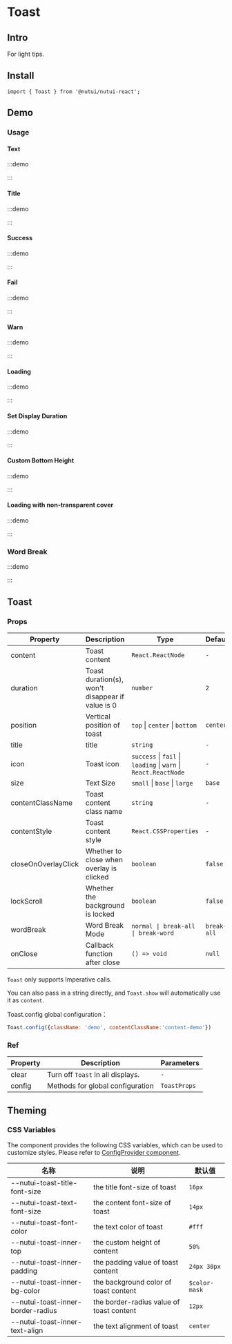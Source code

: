 # Toast

## Intro

For light tips.

## Install

```tsx
import { Toast } from '@nutui/nutui-react';
```

## Demo

### Usage

#### Text

:::demo

<CodeBlock src='h5/demo1.tsx'></CodeBlock>

:::

#### Title

:::demo

<CodeBlock src='h5/demo2.tsx'></CodeBlock>

:::

#### Success

:::demo

<CodeBlock src='h5/demo3.tsx'></CodeBlock>

:::

#### Fail

:::demo

<CodeBlock src='h5/demo4.tsx'></CodeBlock>

:::

#### Warn

:::demo

<CodeBlock src='h5/demo5.tsx'></CodeBlock>

:::

#### Loading

:::demo

<CodeBlock src='h5/demo6.tsx'></CodeBlock>

:::

#### Set Display Duration

:::demo

<CodeBlock src='h5/demo7.tsx'></CodeBlock>

:::

#### Custom Bottom Height

:::demo

<CodeBlock src='h5/demo8.tsx'></CodeBlock>

:::

#### Loading with non-transparent cover

:::demo

<CodeBlock src='h5/demo9.tsx'></CodeBlock>

:::

### Word Break

:::demo

<CodeBlock src='h5/demo10.tsx'></CodeBlock>

:::

## Toast


### Props

| Property | Description | Type | Default |
| --- | --- | --- | --- |
| content | Toast content | `React.ReactNode` | `-` |
| duration | Toast duration(s), won't disappear if value is 0 | `number` | `2` |
| position | Vertical position of toast | `top` \| `center` \| `bottom` | `center` |
| title | title | `string` | `-` |
| icon | Toast icon | `success` \| `fail` \| `loading` \| `warn` \| `React.ReactNode` | `-` |
| size | Text Size  | `small` \| `base` \| `large`  | `base` |
| contentClassName | Toast content class name | `string` | `-` |
| contentStyle | Toast content style | `React.CSSProperties` | `-` |
| closeOnOverlayClick | Whether to close when overlay is clicked | `boolean` | `false` |
| lockScroll | Whether the background is locked | `boolean` | `false` |
| wordBreak | Word Break Mode | `normal \| break-all \| break-word ` | `break-all` |
| onClose | Callback function after close | `() => void` | `null` |

`Toast` only supports Imperative calls.

You can also pass in a string directly, and `Toast.show` will automatically use it as `content`.

Toast.config global configuration：
```js
Toast.config({className: 'demo', contentClassName:'content-demo'})
```

### Ref

| Property | Description | Parameters |
| --- | --- | --- |
| clear | Turn off `Toast` in all displays. | `-`|
| config | Methods for global configuration | `ToastProps` |

## Theming

### CSS Variables

The component provides the following CSS variables, which can be used to customize styles. Please refer to [ConfigProvider component](#/en-US/component/configprovider).

| 名称 | 说明 | 默认值 |
| --- | --- | --- |
| \--nutui-toast-title-font-size | the title font-size of toast | `16px` |
| \--nutui-toast-text-font-size | the content font-size of toast | `14px` |
| \--nutui-toast-font-color | the text color of toast | `#fff` |
| \--nutui-toast-inner-top           | the custom height of content    | `50%` |
| \--nutui-toast-inner-padding | the padding value of toast content | `24px 30px` |
| \--nutui-toast-inner-bg-color | the background color of toast content | `$color-mask` |
| \--nutui-toast-inner-border-radius | the border-radius value of toast content | `12px` |
| \--nutui-toast-inner-text-align | the text alignment of toast | `center` |